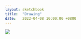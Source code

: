```yaml
---
layout: sketchbook
title:  "Drawing"
date:   2022-04-08 10:00:00 +0800
---
```


<img src="/Sketchbook/Images/{{page.date | date: '%Y-%m-%d'}}/preview.jpg">